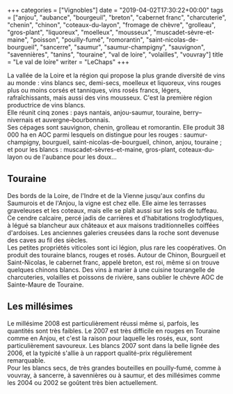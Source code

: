 +++
categories = ["Vignobles"]
date = "2019-04-02T17:30:22+00:00"
tags = ["anjou", "aubance", "bourgeuil", "breton", "cabernet franc", "charcuterie", "chenin", "chinon", "coteaux-du-layon", "fromage de chèvre", "grolleau", "gros-plant", "liquoreux", "moelleux", "mousseux", "muscadet-sèvre-et-maine", "poisson", "pouilly-fumé", "romorantin", "saint-nicolas-de-bourgueil", "sancerre", "saumur", "saumur-champigny", "sauvignon", "savennières", "tanins", "touraine", "val de loire", "volailles", "vouvray"] 
title = "Le val de loire"
writer = "LeChaps"
+++

La vallée de la Loire et la région qui propose la plus grande diversité de vins au monde : vins blancs sec, demi-secs, moelleux et liquoreux, vins rouges plus ou moins corsés et tanniques, vins rosés francs, légers, rafraîchissants, mais aussi des vins mousseux. C'est la première région productrice de vins blancs.  
Elle réunit cinq zones : pays nantais, anjou-saumur, touraine, berry–nivernais et auvergne–bourbonnais.  
Ses cépages sont sauvignon, chenin, grolleau et romorantin. Elle produit 38 000 ha en AOC parmi lesquels on distingue pour les rouges : saumur-champigny, bourgueil, saint-nicolas-de-bourgueil, chinon, anjou, touraine ; et pour les blancs : muscadet-sèvres-et-maine, gros-plant, coteaux-du-layon ou de l'aubance pour les doux…

## Touraine

Des bords de la Loire, de l'Indre et de la Vienne jusqu'aux confins du Saumurois et de l'Anjou, la vigne est chez elle. Elle aime les terrasses graveleuses et les coteaux, mais elle se plaît aussi sur les sols de tuffeau. Ce cendre calcaire, percé jadis de carrières et d'habitations troglodytiques, à légué sa blancheur aux châteaux et aux maisons traditionnelles coiffées d'ardoises. Les anciennes galeries creusées dans la roche sont devenuse des caves au fil des siècles.  
Les petites propriétés viticoles sont ici légion, plus rare les coopératives. On produit des touraine blancs, rouges et rosés. Autour de Chinon, Bourgueil et Saint-Nicolas, le cabernet franc, appelé breton, est roi, même si on trouve quelques chinons blancs. Des vins à marier à une cuisine tourangelle de charcuteries, volailles et poissons de rivière, sans oublier le chèvre AOC de Sainte-Maure de Touraine.

## Les millésimes

Le millésime 2008 est particulièrement réussi même si, parfois, les quantités sont très faibles. Le 2007 est très difficile en rouges en Touraine comme en Anjou, et c'est la raison pour laquelle les rosés, eux, sont particulièrement savoureux. Les blancs 2007 sont dans la belle lignée des 2006, et la typicité s'allie à un rapport qualité-prix régulièrement remarquable.  
Pour les blancs secs, de très grandes bouteilles en pouilly-fumé, comme à vouvray, à sancerre, à savennières ou à saumur, et des millésimes comme les 2004 ou 2002 se goûtent très bien actuellement.
